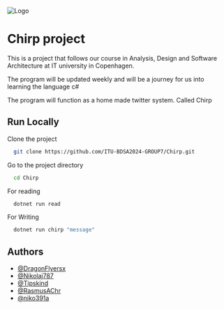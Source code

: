 
![Logo](https://github.com/user-attachments/assets/b6a7a068-c6be-4760-ac28-969adc7b6371)


# Chirp project

This is a project that follows our course in Analysis, Design and Software Architecture at IT university in Copenhagen.

The program will be updated weekly and will be a journey for us into learning the language c#

The program will function as a home made twitter system. Called Chirp


## Run Locally

Clone the project

```bash
  git clone https://github.com/ITU-BDSA2024-GROUP7/Chirp.git
```

Go to the project directory

```bash
  cd Chirp
```

For reading

```bash
  dotnet run read
```
For Writing

```bash
  dotnet run chirp "message"
```


## Authors

- [@DragonFlyersx](https://github.com/DragonFlyersx)
- [@Nikolaj787](https://github.com/Nikolaj787)
- [@Tipskind](https://github.com/Tipskind)
- [@RasmusAChr](https://github.com/RasmusAChr)
- [@niko391a](https://github.com/niko391a)

